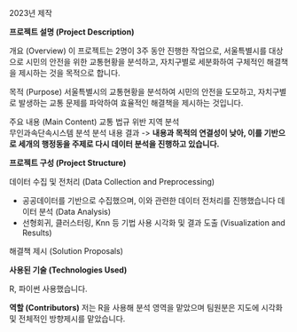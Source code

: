 2023년 제작

**프로젝트 설명 (Project Description)**

개요 (Overview)
이 프로젝트는 2명이 3주 동안 진행한 작업으로, 서울특별시를 대상으로 시민의 안전을 위한 교통현황을 분석하고, 자치구별로 세분화하여 구체적인 해결책을 제시하는 것을 목적으로 합니다.

목적 (Purpose)
서울특별시의 교통현황을 분석하여 시민의 안전을 도모하고, 자치구별로 발생하는 교통 문제를 파악하여 효율적인 해결책을 제시하는 것입니다.

주요 내용 (Main Content)
교통 법규 위반 지역 분석  
무인과속단속시스템 분석
분석 내용 결과 
-> **내용과 목적의 연결성이 낮아, 이를 기반으로 세개의 행정동을 주제로 다시 데이터 분석을 진행하고 있습니다.**

**프로젝트 구성 (Project Structure)**

데이터 수집 및 전처리 (Data Collection and Preprocessing)
- 공공데이터를 기반으로 수집했으며, 이와 관련한 데이터 전처리를 진행했습니다
데이터 분석 (Data Analysis)
- 선형회귀, 클러스터링, Knn 등 기법 사용
시각화 및 결과 도출 (Visualization and Results)

해결책 제시 (Solution Proposals)

**사용된 기술 (Technologies Used)**

R, 파이썬 사용했습니다.

**역할 (Contributors)**
저는 R을 사용해 분석 영역을 맡았으며
팀원분은 지도에 시각화 및 전체적인 방향제시를 맡았습니다.


